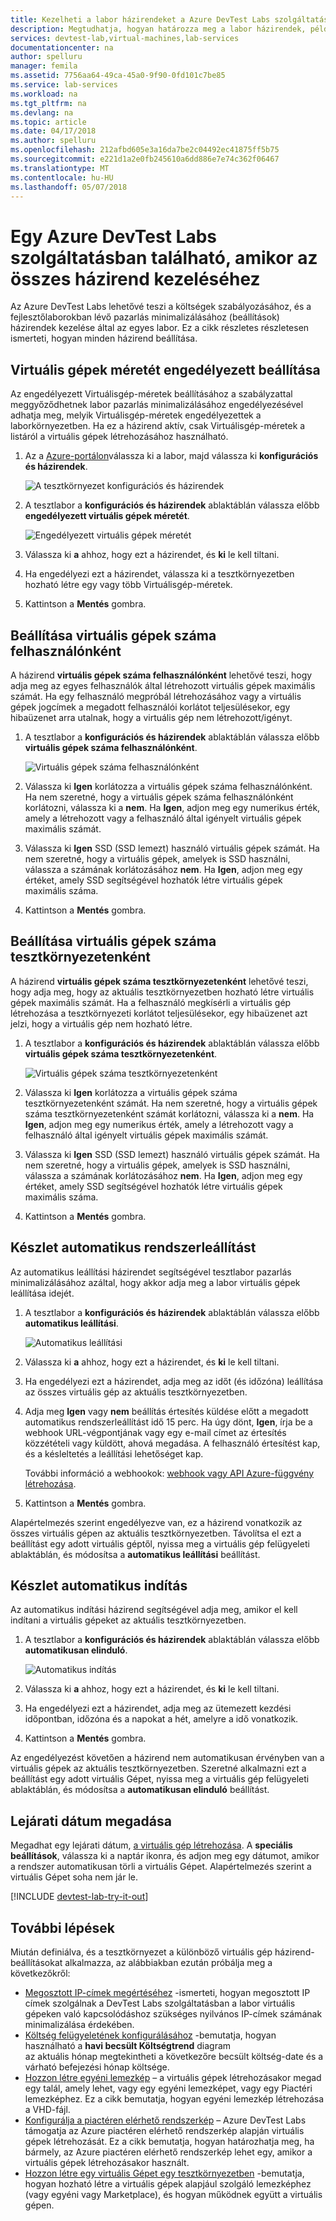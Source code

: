 ```yaml
---
title: Kezelheti a labor házirendeket a Azure DevTest Labs szolgáltatásban |} Microsoft Docs
description: Megtudhatja, hogyan határozza meg a labor házirendek, például a Virtuálisgép-méretek, minden felhasználó és a leállítási automation maximális virtuális gépeket.
services: devtest-lab,virtual-machines,lab-services
documentationcenter: na
author: spelluru
manager: femila
ms.assetid: 7756aa64-49ca-45a0-9f90-0fd101c7be85
ms.service: lab-services
ms.workload: na
ms.tgt_pltfrm: na
ms.devlang: na
ms.topic: article
ms.date: 04/17/2018
ms.author: spelluru
ms.openlocfilehash: 212afbd605e3a16da7be2c04492ec41875ff5b75
ms.sourcegitcommit: e221d1a2e0fb245610a6dd886e7e74c362f06467
ms.translationtype: MT
ms.contentlocale: hu-HU
ms.lasthandoff: 05/07/2018
---
```

# <a name="manage-all-policies-for-a-lab-in-azure-devtest-labs"></a>Egy Azure DevTest Labs szolgáltatásban található, amikor az összes házirend kezeléséhez

Az Azure DevTest Labs lehetővé teszi a költségek szabályozásához, és a fejlesztőlaborokban lévő pazarlás minimalizálásához (beállítások) házirendek kezelése által az egyes labor. Ez a cikk részletes részletesen ismerteti, hogyan minden házirend beállítása.  

## <a name="set-allowed-virtual-machine-sizes"></a>Virtuális gépek méretét engedélyezett beállítása
Az engedélyezett Virtuálisgép-méretek beállításához a szabályzattal meggyőződhetnek labor pazarlás minimalizálásához engedélyezésével adhatja meg, melyik Virtuálisgép-méretek engedélyezettek a laborkörnyezetben. Ha ez a házirend aktív, csak Virtuálisgép-méretek a listáról a virtuális gépek létrehozásához használható.

1. Az a [Azure-portálon](http://go.microsoft.com/fwlink/p/?LinkID=525040)válassza ki a labor, majd válassza ki **konfigurációs és házirendek**.

    ![A tesztkörnyezet konfigurációs és házirendek](./media/devtest-lab-set-lab-policy/policies-menu.png)

1. A tesztlabor a **konfigurációs és házirendek** ablaktáblán válassza előbb **engedélyezett virtuális gépek méretét**.
   
    ![Engedélyezett virtuális gépek méretét](./media/devtest-lab-set-lab-policy/allowed-vm-sizes.png)

1. Válassza ki **a** ahhoz, hogy ezt a házirendet, és **ki** le kell tiltani.

1. Ha engedélyezi ezt a házirendet, válassza ki a tesztkörnyezetben hozható létre egy vagy több Virtuálisgép-méretek.

1. Kattintson a **Mentés** gombra.

## <a name="set-virtual-machines-per-user"></a>Beállítása virtuális gépek száma felhasználónként
A házirend **virtuális gépek száma felhasználónként** lehetővé teszi, hogy adja meg az egyes felhasználók által létrehozott virtuális gépek maximális számát. Ha egy felhasználó megpróbál létrehozásához vagy a virtuális gépek jogcímek a megadott felhasználói korlátot teljesülésekor, egy hibaüzenet arra utalnak, hogy a virtuális gép nem létrehozott/igényt. 

1. A tesztlabor a **konfigurációs és házirendek** ablaktáblán válassza előbb **virtuális gépek száma felhasználónként**.
   
    ![Virtuális gépek száma felhasználónként](./media/devtest-lab-set-lab-policy/max-vms-per-user.png)

1. Válassza ki **Igen** korlátozza a virtuális gépek száma felhasználónként. Ha nem szeretné, hogy a virtuális gépek száma felhasználónként korlátozni, válassza ki a **nem**. Ha **Igen**, adjon meg egy numerikus érték, amely a létrehozott vagy a felhasználó által igényelt virtuális gépek maximális számát. 

1. Válassza ki **Igen** SSD (SSD lemezt) használó virtuális gépek számát. Ha nem szeretné, hogy a virtuális gépek, amelyek is SSD használni, válassza a számának korlátozásához **nem**. Ha **Igen**, adjon meg egy értéket, amely SSD segítségével hozhatók létre virtuális gépek maximális száma. 

1. Kattintson a **Mentés** gombra.

## <a name="set-virtual-machines-per-lab"></a>Beállítása virtuális gépek száma tesztkörnyezetenként
A házirend **virtuális gépek száma tesztkörnyezetenként** lehetővé teszi, hogy adja meg, hogy az aktuális tesztkörnyezetben hozható létre virtuális gépek maximális számát. Ha a felhasználó megkísérli a virtuális gép létrehozása a tesztkörnyezeti korlátot teljesülésekor, egy hibaüzenet azt jelzi, hogy a virtuális gép nem hozható létre. 

1. A tesztlabor a **konfigurációs és házirendek** ablaktáblán válassza előbb **virtuális gépek száma tesztkörnyezetenként**.
   
    ![Virtuális gépek száma tesztkörnyezetenként](./media/devtest-lab-set-lab-policy/max-vms-per-lab.png)

1. Válassza ki **Igen** korlátozza a virtuális gépek száma tesztkörnyezetenként számát. Ha nem szeretné, hogy a virtuális gépek száma tesztkörnyezetenként számát korlátozni, válassza ki a **nem**. Ha **Igen**, adjon meg egy numerikus érték, amely a létrehozott vagy a felhasználó által igényelt virtuális gépek maximális számát. 

1. Válassza ki **Igen** SSD (SSD lemezt) használó virtuális gépek számát. Ha nem szeretné, hogy a virtuális gépek, amelyek is SSD használni, válassza a számának korlátozásához **nem**. Ha **Igen**, adjon meg egy értéket, amely SSD segítségével hozhatók létre virtuális gépek maximális száma. 

1. Kattintson a **Mentés** gombra.

## <a name="set-auto-shutdown"></a>Készlet automatikus rendszerleállítást
Az automatikus leállítási házirendet segítségével tesztlabor pazarlás minimalizálásához azáltal, hogy akkor adja meg a labor virtuális gépek leállítása idejét.

1. A tesztlabor a **konfigurációs és házirendek** ablaktáblán válassza előbb **automatikus leállítási**.
   
    ![Automatikus leállítási](./media/devtest-lab-set-lab-policy/auto-shutdown.png)

1. Válassza ki **a** ahhoz, hogy ezt a házirendet, és **ki** le kell tiltani.

1. Ha engedélyezi ezt a házirendet, adja meg az időt (és időzóna) leállítása az összes virtuális gép az aktuális tesztkörnyezetben.

1. Adja meg **Igen** vagy **nem** beállítás értesítés küldése előtt a megadott automatikus rendszerleállítást idő 15 perc. Ha úgy dönt, **Igen**, írja be a webhook URL-végpontjának vagy egy e-mail címet az értesítés közzétételi vagy küldött, ahová megadása. A felhasználó értesítést kap, és a késleltetés a leállítási lehetőséget kap.

   További információ a webhookok: [webhook vagy API Azure-függvény létrehozása](../azure-functions/functions-create-a-web-hook-or-api-function.md). 

1. Kattintson a **Mentés** gombra.

Alapértelmezés szerint engedélyezve van, ez a házirend vonatkozik az összes virtuális gépen az aktuális tesztkörnyezetben. Távolítsa el ezt a beállítást egy adott virtuális géptől, nyissa meg a virtuális gép felügyeleti ablaktáblán, és módosítsa a **automatikus leállítási** beállítást.

## <a name="set-auto-start"></a>Készlet automatikus indítás
Az automatikus indítási házirend segítségével adja meg, amikor el kell indítani a virtuális gépeket az aktuális tesztkörnyezetben.  

1. A tesztlabor a **konfigurációs és házirendek** ablaktáblán válassza előbb **automatikusan elinduló**.
   
    ![Automatikus indítás](./media/devtest-lab-set-lab-policy/auto-start.png)

2. Válassza ki **a** ahhoz, hogy ezt a házirendet, és **ki** le kell tiltani.

3. Ha engedélyezi ezt a házirendet, adja meg az ütemezett kezdési időpontban, időzóna és a napokat a hét, amelyre a idő vonatkozik. 

4. Kattintson a **Mentés** gombra.

Az engedélyezést követően a házirend nem automatikusan érvényben van a virtuális gépek az aktuális tesztkörnyezetben. Szeretné alkalmazni ezt a beállítást egy adott virtuális Gépet, nyissa meg a virtuális gép felügyeleti ablaktáblán, és módosítsa a **automatikusan elinduló** beállítást.

## <a name="set-expiration-date"></a>Lejárati dátum megadása
Megadhat egy lejárati dátum, [a virtuális gép létrehozása](devtest-lab-add-vm.md). A **speciális beállítások**, válassza ki a naptár ikonra, és adjon meg egy dátumot, amikor a rendszer automatikusan törli a virtuális Gépet. Alapértelmezés szerint a virtuális Gépet soha nem jár le.

[!INCLUDE [devtest-lab-try-it-out](../../includes/devtest-lab-try-it-out.md)]

## <a name="next-steps"></a>További lépések
Miután definiálva, és a tesztkörnyezet a különböző virtuális gép házirend-beállításokat alkalmazza, az alábbiakban ezután próbálja meg a következőkről:

* [Megosztott IP-címek megértéséhez](devtest-lab-shared-ip.md) -ismerteti, hogyan megosztott IP címek szolgálnak a DevTest Labs szolgáltatásban a labor virtuális gépeken való kapcsolódáshoz szükséges nyilvános IP-címek számának minimalizálása érdekében.
* [Költség felügyeletének konfigurálásához](devtest-lab-configure-cost-management.md) -bemutatja, hogyan használható a **havi becsült Költségtrend** diagram  
  az aktuális hónap megtekintheti a következőre becsült költség-date és a várható befejezési hónap költsége.
* [Hozzon létre egyéni lemezkép](devtest-lab-create-template.md) – a virtuális gépek létrehozásakor megad egy talál, amely lehet, vagy egy egyéni lemezképet, vagy egy Piactéri lemezképhez. Ez a cikk bemutatja, hogyan egyéni lemezkép létrehozása a VHD-fájl.
* [Konfigurálja a piactéren elérhető rendszerkép](devtest-lab-configure-marketplace-images.md) – Azure DevTest Labs támogatja az Azure piactéren elérhető rendszerkép alapján virtuális gépek létrehozását. Ez a cikk bemutatja, hogyan határozhatja meg, ha bármely, az Azure piactéren elérhető rendszerkép lehet egy, amikor a virtuális gépek létrehozásakor használt.
* [Hozzon létre egy virtuális Gépet egy tesztkörnyezetben](devtest-lab-add-vm.md) -bemutatja, hogyan hozható létre a virtuális gépek alapjául szolgáló lemezképhez (vagy egyéni vagy Marketplace), és hogyan működnek együtt a virtuális gépen.

